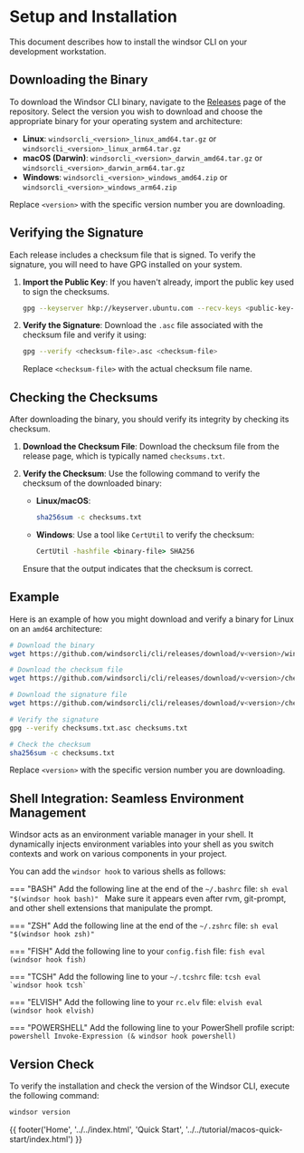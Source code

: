 # Setup and Installation

This document describes how to install the windsor CLI on your development workstation.

## Downloading the Binary

To download the Windsor CLI binary, navigate to the [Releases](https://github.com/tvangundy/cli/releases) page of the repository. Select the version you wish to download and choose the appropriate binary for your operating system and architecture:

- **Linux**: `windsorcli_<version>_linux_amd64.tar.gz` or `windsorcli_<version>_linux_arm64.tar.gz`
- **macOS (Darwin)**: `windsorcli_<version>_darwin_amd64.tar.gz` or `windsorcli_<version>_darwin_arm64.tar.gz`
- **Windows**: `windsorcli_<version>_windows_amd64.zip` or `windsorcli_<version>_windows_arm64.zip`

Replace `<version>` with the specific version number you are downloading.

## Verifying the Signature

Each release includes a checksum file that is signed. To verify the signature, you will need to have GPG installed on your system.

1. **Import the Public Key**: If you haven't already, import the public key used to sign the checksums.
   ```bash
   gpg --keyserver hkp://keyserver.ubuntu.com --recv-keys <public-key-id>
   ```

2. **Verify the Signature**: Download the `.asc` file associated with the checksum file and verify it using:
   ```bash
   gpg --verify <checksum-file>.asc <checksum-file>
   ```

   Replace `<checksum-file>` with the actual checksum file name.

## Checking the Checksums

After downloading the binary, you should verify its integrity by checking its checksum.

1. **Download the Checksum File**: Download the checksum file from the release page, which is typically named `checksums.txt`.

2. **Verify the Checksum**: Use the following command to verify the checksum of the downloaded binary:
   - **Linux/macOS**:
     ```bash
     sha256sum -c checksums.txt
     ```
   - **Windows**: Use a tool like `CertUtil` to verify the checksum:
     ```cmd
     CertUtil -hashfile <binary-file> SHA256
     ```

   Ensure that the output indicates that the checksum is correct.

## Example

Here is an example of how you might download and verify a binary for Linux on an `amd64` architecture:

```bash
# Download the binary
wget https://github.com/windsorcli/cli/releases/download/v<version>/windsorcli_<version>_linux_amd64.tar.gz

# Download the checksum file
wget https://github.com/windsorcli/cli/releases/download/v<version>/checksums.txt

# Download the signature file
wget https://github.com/windsorcli/cli/releases/download/v<version>/checksums.txt.asc

# Verify the signature
gpg --verify checksums.txt.asc checksums.txt

# Check the checksum
sha256sum -c checksums.txt
```

Replace `<version>` with the specific version number you are downloading.


## Shell Integration: Seamless Environment Management

Windsor acts as an environment variable manager in your shell. It dynamically injects environment variables into your shell as you switch contexts and work on various components in your project.

You can add the `windsor hook` to various shells as follows:

=== "BASH"
    Add the following line at the end of the `~/.bashrc` file:
    ```sh
    eval "$(windsor hook bash)"
    ```
    Make sure it appears even after rvm, git-prompt, and other shell extensions that manipulate the prompt.

=== "ZSH"
    Add the following line at the end of the `~/.zshrc` file:
    ```sh
    eval "$(windsor hook zsh)"
    ```

=== "FISH"
    Add the following line to your `config.fish` file:
    ```fish
    eval (windsor hook fish)
    ```

=== "TCSH"
    Add the following line to your `~/.tcshrc` file:
    ```tcsh
    eval `windsor hook tcsh`
    ```

=== "ELVISH"
    Add the following line to your `rc.elv` file:
    ```elvish
    eval (windsor hook elvish)
    ```

=== "POWERSHELL"
    Add the following line to your PowerShell profile script:
    ```powershell
    Invoke-Expression (& windsor hook powershell)
    ```

## Version Check

To verify the installation and check the version of the Windsor CLI, execute the following command:

```bash
windsor version
```

<div>
  {{ footer('Home', '../../index.html', 'Quick Start', '../../tutorial/macos-quick-start/index.html') }}
</div>

<script>
  document.getElementById('previousButton').addEventListener('click', function() {
    window.location.href = '../../index.html'; 
  });
  document.getElementById('nextButton').addEventListener('click', function() {
    window.location.href = '../../tutorial/macos-quick-start/index.html'; 
  });
</script>
